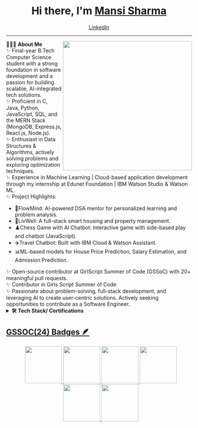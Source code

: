 <h1 align="center"> Hi there, I'm <a href="https://www.linkedin.com/in/mansi-sharma-03b5822b1/">Mansi Sharma</a> </h1>

<!--- Adding Header Elements -->
<p align="center">
  <a href="https://www.linkedin.com/in/mansi-sharma-03b5822b1/">LinkedIn</a> 
</p>

-----------------------------------------------------------
👨🏻‍💻 **About Me**<img src="https://raw.githubusercontent.com/sanjay-kv/sanjay-kv/main/Assets/illustration.png" min-width="300px" max-width="300px" width="350px" align="right"> <br>
✨ Final-year B.Tech Computer Science student with a strong foundation in software development and a passion for building scalable, AI-integrated tech solutions.<br>
✨ Proficient in C, Java, Python, JavaScript, SQL, and the MERN Stack (MongoDB, Express.js, React.js, Node.js).<br>
✨ Enthusiast in Data Structures & Algorithms, actively solving problems and exploring optimization techniques.<br>
✨ Experience in Machine Learning | Cloud-based application development through my internship at Edunet Foundation | IBM Watson Studio & Watson ML.<br>
✨ Project Highlights:<ul>
<li>🧠FlowMind: AI-powered DSA mentor for personalized learning and problem analysis.</li>
<li>💖LivWell: A full-stack smart housing and property management.</li>
<li>♟️Chess Game with AI Chatbot: Interactive game with side-based play and chatbot (JavaScript).</li>
<li>✈️Travel Chatbot: Built with IBM Cloud & Watson Assistant.</li>
<li>📊ML-based models for House Price Prediction, Salary Estimation, and Admission Prediction.</li>
</ul>
✨ Open-source contributor at GirlScript Summer of Code (GSSoC) with 20+ meaningful pull requests.<br>
✨ Contributor in Girls Script Summer of Code  <br>
✨ Passionate about problem-solving, full-stack development, and leveraging AI to create user-centric solutions. Actively seeking opportunities to contribute as a Software Engineer.<br> 

<!--- Adding Tech Stack open Section -->


<details>	
 <summary><b>🛠 Tech Stack/ Certifications</b></summary><br>
  
## Certification Badges 🪶
<div style='display:flex; align-items:center; gap: 10px;' align='center'>
<a href="https://www.cloudskillsboost.google/public_profiles/f26aa205-1649-4d21-8f5f-900eeef0decd/badges/8565852">
<img src="https://cdn.qwiklabs.com/sxIAsi5jEWKJ%2Bh1XFul00Hw1LHqPosK7YaMEn9hRZ6I%3D" width="115px" height="108px" />
<a href="https://www.cloudskillsboost.google/public_profiles/f26aa205-1649-4d21-8f5f-900eeef0decd/badges/8571916">
<img src="https://cdn.qwiklabs.com/Q4p8W8RjqG4NV4dpXY3ZhkGNnew12IqoiexKVvOtCQw%3D" width="115px" height="108px" />
<a href="https://www.cloudskillsboost.google/public_profiles/f26aa205-1649-4d21-8f5f-900eeef0decd/badges/8585598">
<img src="https://cdn.qwiklabs.com/teuTnmFi96VycJaZff9bmOfUQMz1tgPiTtsCH2iBBY8%3D" width="115px" height="108px" />
<a href="https://www.cloudskillsboost.google/public_profiles/f26aa205-1649-4d21-8f5f-900eeef0decd/badges/8643274">
<img src="https://cdn.qwiklabs.com/Zd4Z2gdc58uW%2Fu5AcTNOvKnjokXECt8jfHGoYqqgz6w%3D" width="115px" height="108px" />
<a href="https://www.cloudskillsboost.google/public_profiles/f26aa205-1649-4d21-8f5f-900eeef0decd/badges/8739748">
<img src="https://cdn.qwiklabs.com/Q%2FScwWC%2Fvpq%2BTQSLrzQ64SWm7j69wpa%2FVQL9ZZ8yYY0%3D" width="115px" height="108px" />
</div>
</details> 

## GSSOC(24) Badges 🪶
<div style='display:flex; align-items:center; gap: 10px;' align='center'>
  <a href="https://api.badgr.io/public/assertions/Uprfs2wfT76NFwJ3SEjtUw?identity__email=yogesh11222211%40gmail.com">
  <img src="https://media.badgr.com/uploads/badges/assertion-Uprfs2wfT76NFwJ3SEjtUw.png?versionId=lDP_URrxmDeVp7sklw4LVuqg9g0kT6hG" width="100px" height="100px" /> 
  <img src="https://github.com/GSSoC24/Postman-Challenge/blob/7b99afdfc09cc774f5c8b2a639160d3dd6b25e24/docs/assets/1.png" width="100px" height="100px" />
  <img src="https://github.com/GSSoC24/Postman-Challenge/blob/84215853b038ecb844e97e80ae0d17e7ceaee0cc/docs/assets/2.png" width="100px" height="100px" />
  <img src="https://github.com/GSSoC24/Postman-Challenge/blob/7b99afdfc09cc774f5c8b2a639160d3dd6b25e24/docs/assets/3.png" width="100px" height="100px" />
  <img src="https://github.com/GSSoC24/Postman-Challenge/blob/7b99afdfc09cc774f5c8b2a639160d3dd6b25e24/docs/assets/4.png" width="100px" height="100px" />
  <img src="https://github.com/GSSoC24/Postman-Challenge/blob/7b99afdfc09cc774f5c8b2a639160d3dd6b25e24/docs/assets/5.png" width="100px" height="100px" />
</div>

<!--- Body End -->
